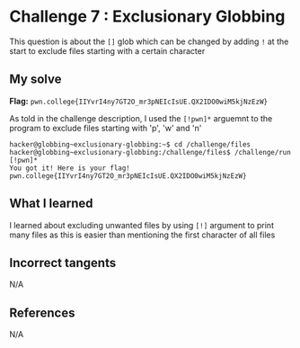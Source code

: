 # Challenge 7 : Exclusionary Globbing
This question is about the `[]` glob which can be changed by adding `!` at the start to exclude files starting with a certain character

## My solve
**Flag:** `pwn.college{IIYvrI4ny7GT2O_mr3pNEIcIsUE.QX2IDO0wiM5kjNzEzW}`

As told in the challenge description, I used the `[!pwn]*` arguemnt to the program to exclude files starting with 'p', 'w' and 'n'
```
hacker@globbing~exclusionary-globbing:~$ cd /challenge/files
hacker@globbing~exclusionary-globbing:/challenge/files$ /challenge/run [!pwn]*
You got it! Here is your flag!
pwn.college{IIYvrI4ny7GT2O_mr3pNEIcIsUE.QX2IDO0wiM5kjNzEzW}
```

## What I learned 
I learned about excluding unwanted files by using `[!]` argument to print many files as this is easier than mentioning the first character of all files

## Incorrect tangents 
N/A

## References 
N/A
